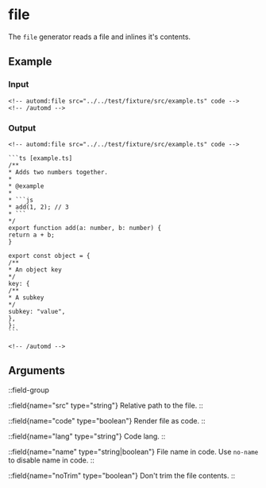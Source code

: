 # file

The `file` generator reads a file and inlines it's contents.

## Example

<!-- automd:example generator=file src="../../test/fixture/src/example.ts" code -->

### Input

    <!-- automd:file src="../../test/fixture/src/example.ts" code -->
    <!-- /automd -->

### Output

    <!-- automd:file src="../../test/fixture/src/example.ts" code -->

    ```ts [example.ts]
    /**
    * Adds two numbers together.
    *
    * @example
    *
    * ```js
    * add(1, 2); // 3
    * ```
    */
    export function add(a: number, b: number) {
    return a + b;
    }

    export const object = {
    /**
    * An object key
    */
    key: {
    /**
    * A subkey
    */
    subkey: "value",
    },
    };
    ```

    <!-- /automd -->

<!-- /automd -->

## Arguments

::field-group

::field{name="src" type="string"}
Relative path to the file.
::

::field{name="code" type="boolean"}
Render file as code.
::

::field{name="lang" type="string"}
Code lang.
::

::field{name="name" type="string|boolean"}
File name in code. Use `no-name` to disable name in code.
::

::field{name="noTrim" type="boolean"}
Don't trim the file contents.
::

